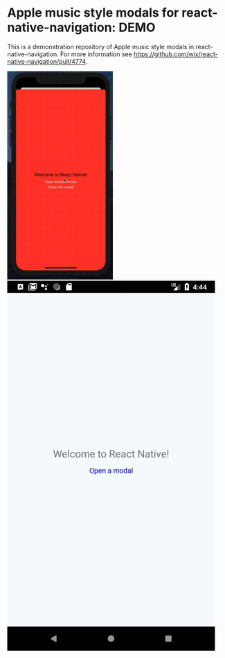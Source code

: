 # Apple music style modals for react-native-navigation: DEMO

This is a demonstration repository of Apple music style modals in react-native-navigation. For more information see https://github.com/wix/react-native-navigation/pull/4774.

![IOS Example](example-ios.gif?raw=true "IOS Example") ![Android Example](example-android.gif?raw=true "Android Example")

